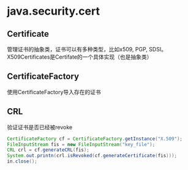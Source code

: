 # java.security.cert

## Certificate 

管理证书的抽象类，证书可以有多种类型，比如x509, PGP, SDSI。X509Certificates是Certifate的一个具体实现（也是抽象类）

## CertificateFactory 

使用CertificateFactory导入存在的证书

## CRL 

验证证书是否已经被revoke 

```java
CertificateFactory cf = CertificateFactory.getInstance("X.509");
FileInputStream fis = new FileInputStream("key_file");
CRL crl = cf.generateCRL(fis);
System.out.printn(crl.isRevoked(cf.generateCertificate(fis)));
in.close();
```

